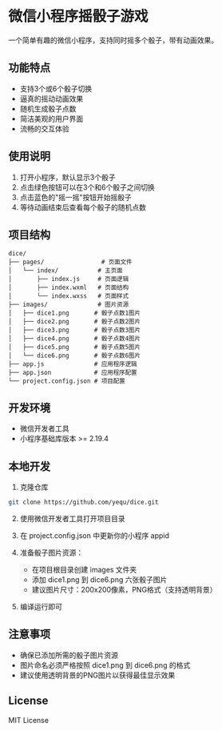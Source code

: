 # 微信小程序摇骰子游戏

一个简单有趣的微信小程序，支持同时摇多个骰子，带有动画效果。

## 功能特点

- 支持3个或6个骰子切换
- 逼真的摇动动画效果 
- 随机生成骰子点数
- 简洁美观的用户界面
- 流畅的交互体验

## 使用说明

1. 打开小程序，默认显示3个骰子
2. 点击绿色按钮可以在3个和6个骰子之间切换
3. 点击蓝色的"摇一摇"按钮开始摇骰子
4. 等待动画结束后查看每个骰子的随机点数

## 项目结构

```
dice/
├── pages/                # 页面文件
│   └── index/           # 主页面
│       ├── index.js     # 页面逻辑
│       ├── index.wxml   # 页面结构
│       └── index.wxss   # 页面样式
├── images/              # 图片资源
│   ├── dice1.png       # 骰子点数1图片
│   ├── dice2.png       # 骰子点数2图片
│   ├── dice3.png       # 骰子点数3图片
│   ├── dice4.png       # 骰子点数4图片
│   ├── dice5.png       # 骰子点数5图片
│   └── dice6.png       # 骰子点数6图片
├── app.js              # 应用程序逻辑
├── app.json            # 应用程序配置
└── project.config.json # 项目配置
```

## 开发环境

- 微信开发者工具
- 小程序基础库版本 >= 2.19.4

## 本地开发

1. 克隆仓库
```bash
git clone https://github.com/yequ/dice.git
```

2. 使用微信开发者工具打开项目目录

3. 在 project.config.json 中更新你的小程序 appid

4. 准备骰子图片资源：
   - 在项目根目录创建 images 文件夹
   - 添加 dice1.png 到 dice6.png 六张骰子图片
   - 建议图片尺寸：200x200像素，PNG格式（支持透明背景）

5. 编译运行即可

## 注意事项

- 确保已添加所需的骰子图片资源
- 图片命名必须严格按照 dice1.png 到 dice6.png 的格式
- 建议使用透明背景的PNG图片以获得最佳显示效果

## License

MIT License
